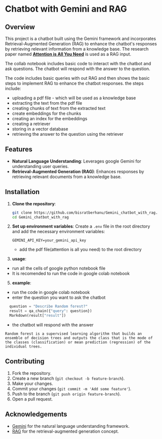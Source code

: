 # Chatbot with Gemini and RAG

## Overview

This project is a chatbot built using the Gemini framework and incorporates Retrieval-Augmented Generation (RAG) to enhance the chatbot's responses by retrieving relevant information from a knowledge base.
The research paper named [**Attention is All You Need**](https://arxiv.org/abs/1706.03762) is used as a RAG input.

The collab notebook includes basic code to interact with the chatbot and ask questions. The chatbot will respond with the answer to the question.

The code includes basic queries with out RAG and then shows the basic steps to implement RAG to enhance the chatbot responses.
the steps include:
- uploading a pdf file - which will be used as a knowledge base
- extracting the text from the pdf file
- creating chunks of text from the extracted text
- create embeddings for the chunks
- creating an  index for the embeddings
- creating a retriever
- storing in a vector database
- retrieving the answer to the question using the retriever

## Features

- **Natural Language Understanding**: Leverages google Gemini for understanding user queries.
- **Retrieval-Augmented Generation (RAG)**: Enhances responses by retrieving relevant documents from a knowledge base.

## Installation

1. **Clone the repository**:
    ```sh
    git clone https://github.com/bisratberhanu/Gemini_chatbot_with_rag.git
    cd Gemini_chatbot_with_rag
    ```


2. **Set up environment variables**:
    Create a `.env` file in the root directory and add the necessary environment variables:
    ```env
    GEMINI_API_KEY=your_gemini_api_key
    ```
    - add the pdf file(attention is all you need) to the root directory

3. **usage**:
  - run all the cells of  google python notebook file
  - It is recomended to run the code in google colab notebook
  
5. **example**:
  - run the code in google colab notebook
  - enter the question you want to ask the chatbot
  ```python
    question = "Describe Random forest?"
    result = qa_chain({"query": question})
    Markdown(result["result"])
  ```
  - the chatbot will respond with the answer
  ```
  Random forest is a supervised learning algorithm that builds an ensemble of decision trees and outputs the class that is the mode of the classes (classification) or mean prediction (regression) of the individual trees.
  ```
  
## Contributing

1. Fork the repository.
2. Create a new branch (`git checkout -b feature-branch`).
3. Make your changes.
4. Commit your changes (`git commit -m 'Add some feature'`).
5. Push to the branch (`git push origin feature-branch`).
6. Open a pull request.


## Acknowledgements

- [Gemini](https://gemini.com) for the natural language understanding framework.
- [RAG](https://arxiv.org/abs/2005.11401) for the retrieval-augmented generation concept.
